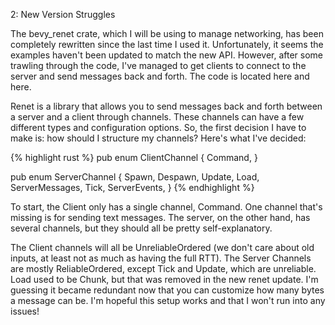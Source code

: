2: New Version Struggles

The bevy_renet crate, which I will be using to manage networking, has been completely rewritten since the last time I used it. Unfortunately, it seems the examples haven't been updated to match the new API. However, after some trawling through the code, I've managed to get clients to connect to the server and send messages back and forth. The code is located here and here.

Renet is a library that allows you to send messages back and forth between a server and a client through channels. These channels can have a few different types and configuration options. So, the first decision I have to make is: how should I structure my channels? Here's what I've decided:

{% highlight rust %}
pub enum ClientChannel {
Command,
}

pub enum ServerChannel {
Spawn,
Despawn,
Update,
Load,
ServerMessages,
Tick,
ServerEvents,
}
{% endhighlight %}

To start, the Client only has a single channel, Command. One channel that's missing is for sending text messages. The server, on the other hand, has several channels, but they should all be pretty self-explanatory.

The Client channels will all be UnreliableOrdered (we don't care about old inputs, at least not as much as having the full RTT). The Server Channels are mostly ReliableOrdered, except Tick and Update, which are unreliable. Load used to be Chunk, but that was removed in the new renet update. I'm guessing it became redundant now that you can customize how many bytes a message can be. I'm hopeful this setup works and that I won't run into any issues!
